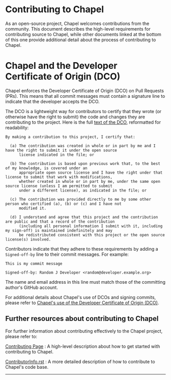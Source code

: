 # Contributing to Chapel

As an open-source project, Chapel welcomes contributions from the
community.  This document describes the high-level requirements for
contributing source to Chapel, while other documents linked at the
bottom of this one provide additional detail about the process of
contributing to Chapel.


# Chapel and the Developer Certificate of Origin (DCO)

Chapel enforces the Developer Certificate of Origin (DCO) on Pull
Requests (PRs). This means that all commit messages must contain a
signature line to indicate that the developer accepts the DCO.

The DCO is a lightweight way for contributors to certify that they
wrote (or otherwise have the right to submit) the code and changes
they are contributing to the project. Here is the full [text of the
DCO][0], reformatted for readability:

    By making a contribution to this project, I certify that:

      (a) The contribution was created in whole or in part by me and I have the right to submit it under the open source 
          license indicated in the file; or

      (b) The contribution is based upon previous work that, to the best of my knowledge, is covered under an
          appropriate open source license and I have the right under that license to submit that work with modifications, 
          whether created in whole or in part by me, under the same open source license (unless I am permitted to submit 
          under a different license), as indicated in the file; or

      (c) The contribution was provided directly to me by some other person who certified (a), (b) or (c) and I have not 
          modified it.

      (d) I understand and agree that this project and the contribution are public and that a record of the contribution 
          (including all personal information I submit with it, including my sign-off) is maintained indefinitely and may 
          be redistributed consistent with this project or the open source license(s) involved.


Contributors indicate that they adhere to these requirements by adding
a `Signed-off-by` line to their commit messages.  For example:

    This is my commit message

    Signed-off-by: Random J Developer <random@developer.example.org>

The name and email address in this line must match those of the
committing author's GitHub account.

For additional details about Chapel's use of DCOs and signing commits,
please refer to [Chapel's use of the Developer Certificate of Origin
(DCO)][1].


## Further resources about contributing to Chapel

For further information about contributing effectively to the Chapel
project, please refer to:

[Contributing Page][2] : A high-level description about how to get started with contributing to Chapel.

[ContributorInfo.rst][3] : A more detailed description of how to contribute to Chapel's code base.

---

[0]: https://developercertificate.org/
[1]: https://github.com/chapel-lang/chapel/tree/master/doc/rst/developer/bestPractices/DCO.rst
[2]: https://chapel-lang.org/contributing.html
[3]: https://github.com/chapel-lang/chapel/tree/master/doc/rst/developer/bestPractices/ContributorInfo.rst
